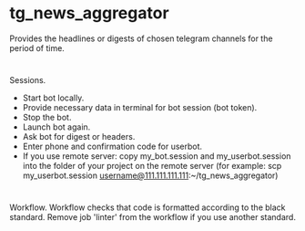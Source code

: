 # tg_news_aggregator
Provides the headlines or digests of chosen telegram channels for the period of time.

#
Sessions.
- Start bot locally.
- Provide necessary data in terminal for bot session (bot token).
- Stop the bot.
- Launch bot again.
- Ask bot for digest or headers.
- Enter phone and confirmation code for userbot.
- If you use remote server: copy my_bot.session and my_userbot.session into the folder of your project on the remote server (for example: scp my_userbot.session username@111.111.111.111:~/tg_news_aggregator)

#
Workflow.
Workflow checks that code is formatted according to the black standard. Remove job 'linter' from the workflow if you use another standard.